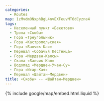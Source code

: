 ```yaml
---
categories:
  - Routes
map: 1zMvdmONxphBgL4nvEXFeuvMT6dCyzne4
tags:
  - Населенный пункт «Бекетово»
  - Тропа «Скобы»
  - Гора «Треугольник»
  - Гора «Кастропольская»
  - Гора «Балчик-Кая»
  - Перевал «Собачья Лестница»
  - Гора «Мердвен-Каясы»
  - Скала «Балчик-Кая»
  - Водопад «Мердвен-Учан-Су»
  - Гора «Исар-Кая»
  - Перевал «Шайтан–Мердвен»
title: «Скобы» -- «Шайтан–Мердвен»
---
```


{% include google/map/embed.html.liquid %}
